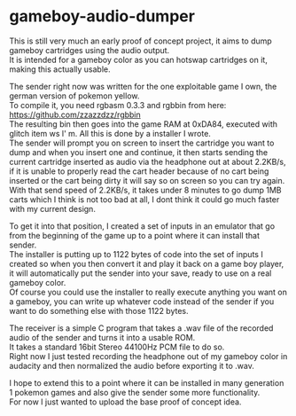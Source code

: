 # gameboy-audio-dumper
This is still very much an early proof of concept project, it aims to dump gameboy cartridges using the audio output.  
It is intended for a gameboy color as you can hotswap cartridges on it, making this actually usable.    

The sender right now was written for the one exploitable game I own, the german version of pokemon yellow.  
To compile it, you need rgbasm 0.3.3 and rgbbin from here:  
https://github.com/zzazzdzz/rgbbin  
The resulting bin then goes into the game RAM at 0xDA84, executed with glitch item ws l' m. All this is done by a installer I wrote.  
The sender will prompt you on screen to insert the cartridge you want to dump and when you insert one and continue, it then starts sending the current cartridge inserted as audio via the headphone out at about 2.2KB/s, if it is unable to properly read the cart header because of no cart being inserted or the cart being dirty it will say so on screen so you can try again.  
With that send speed of 2.2KB/s, it takes under 8 minutes to go dump 1MB carts which I think is not too bad at all, I dont think it could go much faster with my current design.    

To get it into that position, I created a set of inputs in an emulator that go from the beginning of the game up to a point where it can install that sender.  
The installer is putting up to 1122 bytes of code into the set of inputs I created so when you then convert it and play it back on a game boy player, it will automatically put the sender into your save, ready to use on a real gameboy color.  
Of course you could use the installer to really execute anything you want on a gameboy, you can write up whatever code instead of the sender if you want to do something else with those 1122 bytes.    

The receiver is a simple C program that takes a .wav file of the recorded audio of the sender and turns it into a usable ROM.  
It takes a standard 16bit Stereo 44100Hz PCM file to do so.  
Right now I just tested recording the headphone out of my gameboy color in audacity and then normalized the audio before exporting it to .wav.    

I hope to extend this to a point where it can be installed in many generation 1 pokemon games and also give the sender some more functionality.  
For now I just wanted to upload the base proof of concept idea.
